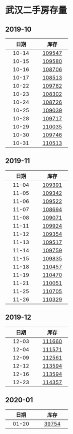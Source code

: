 # 武汉二手房存量   
## 2019-10

| &nbsp;&nbsp;&nbsp;&nbsp;&nbsp;&nbsp;日期&nbsp;&nbsp;&nbsp;&nbsp;&nbsp;&nbsp; | &nbsp;&nbsp;&nbsp;&nbsp;&nbsp;&nbsp;库存&nbsp;&nbsp;&nbsp;&nbsp;&nbsp;&nbsp; |
| :-: | :-: |
| 10-14 | [109547](Wuhan_Stock.md) |
| 10-15 | [109580](Wuhan_Stock.md) |
| 10-16 | [108706](Wuhan_Stock.md) |
| 10-17 | [108513](Wuhan_Stock.md) |
| 10-22 | [109762](Wuhan_Stock.md) |
| 10-23 | [108302](Wuhan_Stock.md) |
| 10-24 | [108726](Wuhan_Stock.md) |
| 10-25 | [109039](Wuhan_Stock.md) |
| 10-28 | [109717](Wuhan_Stock.md) |
| 10-29 | [110035](Wuhan_Stock.md) |
| 10-30 | [109746](Wuhan_Stock.md) |
| 10-31 | [110513](Wuhan_Stock.md) |

## 2019-11

| &nbsp;&nbsp;&nbsp;&nbsp;&nbsp;&nbsp;日期&nbsp;&nbsp;&nbsp;&nbsp;&nbsp;&nbsp; | &nbsp;&nbsp;&nbsp;&nbsp;&nbsp;&nbsp;库存&nbsp;&nbsp;&nbsp;&nbsp;&nbsp;&nbsp; |
| :-: | :-: |
| 11-04 | [109391](Wuhan_Stock.md) |
| 11-05 | [109342](Wuhan_Stock.md) |
| 11-06 | [109522](Wuhan_Stock.md) |
| 11-07 | [108694](Wuhan_Stock.md) |
| 11-08 | [109071](Wuhan_Stock.md) |
| 11-11 | [109924](Wuhan_Stock.md) |
| 11-12 | [109354](Wuhan_Stock.md) |
| 11-13 | [109517](Wuhan_Stock.md) |
| 11-14 | [109759](Wuhan_Stock.md) |
| 11-15 | [109835](Wuhan_Stock.md) |
| 11-18 | [110457](Wuhan_Stock.md) |
| 11-19 | [110470](Wuhan_Stock.md) |
| 11-21 | [110051](Wuhan_Stock.md) |
| 11-25 | [110705](Wuhan_Stock.md) |
| 11-26 | [110329](Wuhan_Stock.md) |


## 2019-12

| &nbsp;&nbsp;&nbsp;&nbsp;&nbsp;&nbsp;日期&nbsp;&nbsp;&nbsp;&nbsp;&nbsp;&nbsp; | &nbsp;&nbsp;&nbsp;&nbsp;&nbsp;&nbsp;库存&nbsp;&nbsp;&nbsp;&nbsp;&nbsp;&nbsp; |
| :-: | :-: |
| 12-03 | [111660](Wuhan_Stock.md) |
| 12-04 | [111571](Wuhan_Stock.md) |
| 12-09 | [112561](Wuhan_Stock.md) |
| 12-12 | [113594](Wuhan_Stock.md) |
| 12-16 | [113594](Wuhan_Stock.md) |
| 12-23 | [114357](Wuhan_Stock.md) |


## 2020-01

| &nbsp;&nbsp;&nbsp;&nbsp;&nbsp;&nbsp;日期&nbsp;&nbsp;&nbsp;&nbsp;&nbsp;&nbsp; | &nbsp;&nbsp;&nbsp;&nbsp;&nbsp;&nbsp;库存&nbsp;&nbsp;&nbsp;&nbsp;&nbsp;&nbsp; |
| :-: | :-: |
|01-20 | [39754](Wuhan_Stock.md) |

